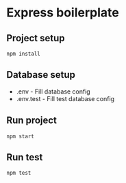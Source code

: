 # Express boilerplate

## Project setup
```
npm install
```

## Database setup
- .env - Fill database config
- .env.test - Fill test database config

## Run project
```
npm start
```

## Run test
```
npm test
```

